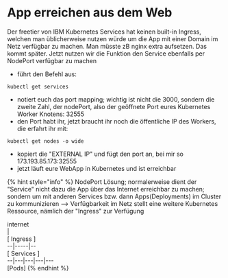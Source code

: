 # App erreichen aus dem Web

Der freetier von IBM Kubernetes Services hat keinen built-in Ingress, welchen man üblicherweise nutzen würde um die App mit einer Domain im Netz verfügbar zu machen. Man müsste zB nginx extra aufsetzen. Das kommt später. Jetzt nutzen wir die Funktion den Service ebenfalls per NodePort verfügbar zu machen

* führt den Befehl aus:

```text
kubectl get services
```

* notiert euch das port mapping; wichtig ist nicht die 3000, sondern die zweite Zahl, der nodePort, also der geöffnete Port eures Kubernetes Worker Knotens: 32555
* den Port habt ihr, jetzt braucht ihr noch die öffentliche IP des Workers, die erfahrt ihr mit:

```text
kubectl get nodes -o wide
```

* kopiert die "EXTERNAL IP" und fügt den port an, bei mir so 173.193.85.173:32555
* jetzt läuft eure WebApp in Kubernetes und ist erreichbar

{% hint style="info" %}
NodePort Lösung; normalerweise dient der "Service" nicht dazu die App über das Internet erreichbar zu machen; sondern um mit anderen Services bzw. dann Apps\(Deployments\) im Cluster zu kommunizieren --&gt; Verfügbarkeit im Netz stellt eine weitere Kubernetes Ressource, nämlich der "Ingress" zur Verfügung         
   
  internet            
        \|     
\[ Ingress \]     
   --\|-----\|--     
\[ Services \]  
--\|---\|---\|---\|---  
   \[Pods\]
{% endhint %}



